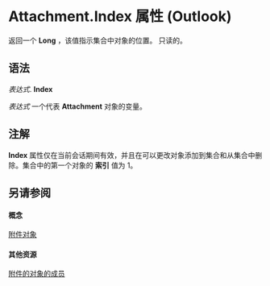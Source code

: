 
# Attachment.Index 属性 (Outlook)

返回一个 **Long** ，该值指示集合中对象的位置。 只读的。


## 语法

 _表达式_. **Index**

 _表达式_ 一个代表 **Attachment** 对象的变量。


## 注解

 **Index** 属性仅在当前会话期间有效，并且在可以更改对象添加到集合和从集合中删除。集合中的第一个对象的 **索引** 值为 1。


## 另请参阅


#### 概念


[附件对象](3e11582b-ac90-0948-bc37-506570bb287b.md)
#### 其他资源


[附件的对象的成员](f4870da5-c632-3d18-3038-b64b67777ecc.md)